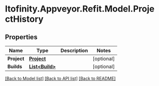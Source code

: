 # Itofinity.Appveyor.Refit.Model.ProjectHistory
## Properties

Name | Type | Description | Notes
------------ | ------------- | ------------- | -------------
**Project** | [**Project**](Project.md) |  | [optional] 
**Builds** | [**List&lt;Build&gt;**](Build.md) |  | [optional] 

[[Back to Model list]](../README.md#documentation-for-models) [[Back to API list]](../README.md#documentation-for-api-endpoints) [[Back to README]](../README.md)

